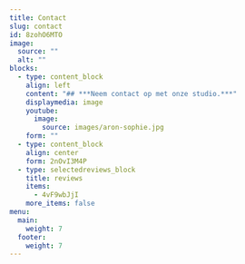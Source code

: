 ```yaml
---
title: Contact
slug: contact
id: 8zohO6MTO
image:
  source: ""
  alt: ""
blocks:
  - type: content_block
    align: left
    content: "## ***Neem contact op met onze studio.***"
    displaymedia: image
    youtube:
      image:
        source: images/aron-sophie.jpg
    form: ""
  - type: content_block
    align: center
    form: 2nOvI3M4P
  - type: selectedreviews_block
    title: reviews
    items:
      - 4vF9wbJjI
    more_items: false
menu:
  main:
    weight: 7
  footer:
    weight: 7
---
```


